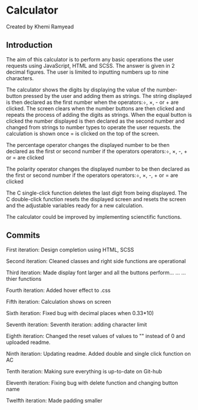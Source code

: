 # Calculator

<p>Created by Khemi Ramyead</p>

<h2>Introduction</h2>

<p>The aim of this calculator is to perform any basic operations the user requests using JavaScript, HTML and SCSS. The answer is given in 2 decimal figures. The user is limited to inputting numbers up to nine characters.</p>

<p>The calculator shows the digits by displaying the value of the number-button pressed by the user and adding them as strings. The string displayed is then declared as the first number when the operators:÷, ×, - or + are clicked. The screen clears when the number buttons are then clicked and repeats the process of adding the digits as strings. When the equal button is clicked the number displayed is then declared as the second number and changed from strings to number types to operate the user requests. the calculation is shown once = is clicked on the top of the screen.</p>

<p>The percentage operator changes the displayed number to be then declared as the first or second number if the operators operators:÷, ×, -, + or = are clicked</p>

<p>The polarity operator changes the displayed number to be then declared as the first or second number if the operators operators:÷, ×, -, + or = are clicked</p>

<p>The C single-click function deletes the last digit from being displayed.
The C double-click function resets the displayed screen and resets the screen and the adjustable variables ready for a new calculation.</p>

<p>The calculator could be improved by implementing scienctific functions.</p>

<h2>Commits</h2>
<p>First iteration: Design completion using HTML, SCSS</p>
<p>Second iteration: Cleaned classes and right side functions are operational</p>
<p>Third iteration: Made display font larger and all the buttons perform…  …
… thier functions</p>
<p>Fourth iteration: Added hover effect to .css</p>
<p>Fifth iteration: Calculation shows on screen</p>
<p>Sixth iteration: Fixed bug with decimal places when 0.33*10)</p>
<p>Seventh iteration: Seventh iteration: adding character limit</p>
<p>Eighth iteration: Changed the reset values of values to "" instead of 0 and uploaded readme.</p>
<p>Ninth iteration: Updating readme. Added double and single click function on AC</p>
<p>Tenth iteration: Making sure everything is up-to-date on Git-hub</p>
<p>Eleventh iteration: Fixing bug with delete function and changing button name</p>
<p>Twelfth iteration: Made padding smaller</p>